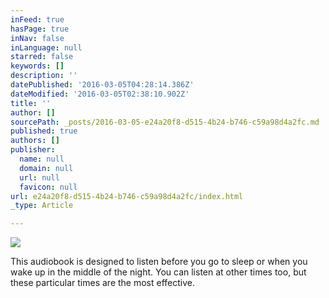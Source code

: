 ```yaml
---
inFeed: true
hasPage: true
inNav: false
inLanguage: null
starred: false
keywords: []
description: ''
datePublished: '2016-03-05T04:28:14.386Z'
dateModified: '2016-03-05T02:38:10.902Z'
title: ''
author: []
sourcePath: _posts/2016-03-05-e24a20f8-d515-4b24-b746-c59a98d4a2fc.md
published: true
authors: []
publisher:
  name: null
  domain: null
  url: null
  favicon: null
url: e24a20f8-d515-4b24-b746-c59a98d4a2fc/index.html
_type: Article

---
```

![](https://the-grid-user-content.s3-us-west-2.amazonaws.com/0732c275-f3ea-46bd-8ff7-03474541900b.jpg)

This audiobook is designed to listen before you go to sleep or when you wake up in the middle of the night. You can listen at other times too, but these particular times are the most effective.